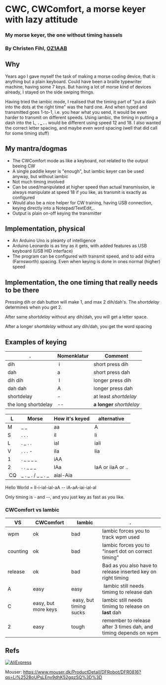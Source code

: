 # CWC, CWComfort, a morse keyer with lazy attitude
### My morse keyer, the one without timing hassels
### By Christen Fihl, [OZ1AAB](https://www.fihl.net/oz1aab/)

## Why
Years ago I gave myself the task of making a morse coding device, that is anything but a plain keyboard. 
Could have been a braille typewriter machine, having some 7 keys. 
But having a lot of morse kind of devices already, I stayed on the side swiping things. 

Having tried the iambic mode, I realised that the timing part of "put a dash into the dots at the right time" was the hard one. And when typed and transmitted goes 1-to-1, i.e. you hear what you send, it would be even harder to transmit on different speeds. 
Using iambic, the timing in putting a dash into the L, **. _ . .** would be different using speed 12 and 18. 
I also wanted the correct letter spacing, and maybe even word spacing (well that did call for some timing stuff)

## My mantra/dogmas 
* The CWComfort mode as like a keyboard, not related to the output beeing CW
* A single paddle keyer is "enough", but iambic keyer can be used anyway, but without iambic 
* Not much timing involved
* Can be used/manipulated at higher speed than actual transmission, ie always manipulate at speed 18 if you like, as transmit is exactly as configured
* Would also be a nice helper for CW training, having USB connection, keying directly into a Notepad/TextEdit,..
* Output is plain on-off keying the transmitter

## Implementation, physical
* An Arduino Uno is pleanty of intelligence
* Arduino Leonardo is as tiny as it gets, with added features as USB keyboard (USB HID interface)
* The program can be configured with transmit speed, and to add extra (Farnsworth) spacing. Even when keying is done in ones normal (higher) speed


## Implementation, the one timing that really needs to be there
Pressing dih or dah button will make 1, and max 2 dih/dah's. The *shortdelay* determines when you get 2.

After same *shortdelay* without any dih/dah, you will get a letter space.

After a longer *shortdelay* without any dih/dah, you get the word spacing

## Examples of keying
| .| Nomenklatur | Comment |
|----|----------------|----------------|
|dih | i | short press dih | 
|dah | a | short press dah |
|dih dih | I | longer press dih |
|dah dah | A | longer press dah |
| shortdelay | - | at least *shortdelay* |
| the long shortdelay | -- |  **a longer** *shortdelay* |


| L | Morse | How it's keyed | alternative |
|---|--------|-------|---|
| M | _ _ | aa | A |
| S | . . . | iI | Ii |
| L | . _ . . | iaI | iaii |
| V | . . . - | iIa | Iia |
| 1 | . _ _ _ _ | iAA | |
| 2 | . . _ _ _ | IAa | IaA or iiaA or .. |
| CQ | _ . _ . / _ _ . _ | aiai-Aia |  |

Hello World = 
II-i-iaI-iaI-aA -- iA-aA-iai-iaI-aI

Only timing is - and --, and you just key as fast as you like. 

### CWComfort vs Iambic
| VS | CWComfort | Iambic | . |
| --- | -------- | ------ | --- |
|wpm | ok        | bad    | Iambic forces you to track wpm used |
|counting| ok    | bad    | Iambic forces you to "insert dot on correct timing" |
|release| ok     | bad    | Bad as you also have to release inserted key on right timing |
| A     | easy   | easy   | Iambic still needs timimg to release dah|
| C     | easy, but more keys | easy, but timing sucks | Iambic still needs timimg to release on **last** dah |
| 2     | easy   | tough  | remember to release after 3 times dah, and timing depends on wpm |


## Refs
[ ![AliExpress](https://www.fihl.net/cw/picts/leonardo.png "Buy a Leonardo unit") ](https://www.aliexpress.com/item/32617886318.html)

Mouser: https://www.mouser.dk/ProductDetail/DFRobot/DFR0816?qs=Li%252BoUPsLEnv9dhK52gqzSQ%3D%3D
